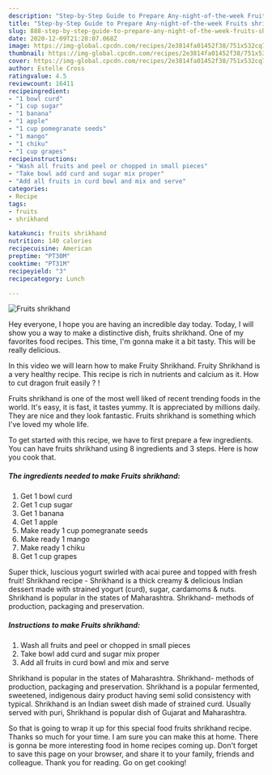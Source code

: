 ```yaml
---
description: "Step-by-Step Guide to Prepare Any-night-of-the-week Fruits shrikhand"
title: "Step-by-Step Guide to Prepare Any-night-of-the-week Fruits shrikhand"
slug: 888-step-by-step-guide-to-prepare-any-night-of-the-week-fruits-shrikhand
date: 2020-12-09T21:28:07.068Z
image: https://img-global.cpcdn.com/recipes/2e3814fa01452f38/751x532cq70/fruits-shrikhand-recipe-main-photo.jpg
thumbnail: https://img-global.cpcdn.com/recipes/2e3814fa01452f38/751x532cq70/fruits-shrikhand-recipe-main-photo.jpg
cover: https://img-global.cpcdn.com/recipes/2e3814fa01452f38/751x532cq70/fruits-shrikhand-recipe-main-photo.jpg
author: Estelle Cross
ratingvalue: 4.5
reviewcount: 16411
recipeingredient:
- "1 bowl curd"
- "1 cup sugar"
- "1 banana"
- "1 apple"
- "1 cup pomegranate seeds"
- "1 mango"
- "1 chiku"
- "1 cup grapes"
recipeinstructions:
- "Wash all fruits and peel or chopped in small pieces"
- "Take bowl add curd and sugar mix proper"
- "Add all fruits in curd bowl and mix and serve"
categories:
- Recipe
tags:
- fruits
- shrikhand

katakunci: fruits shrikhand 
nutrition: 140 calories
recipecuisine: American
preptime: "PT30M"
cooktime: "PT31M"
recipeyield: "3"
recipecategory: Lunch

---
```



![Fruits shrikhand](https://img-global.cpcdn.com/recipes/2e3814fa01452f38/751x532cq70/fruits-shrikhand-recipe-main-photo.jpg)

Hey everyone, I hope you are having an incredible day today. Today, I will show you a way to make a distinctive dish, fruits shrikhand. One of my favorites food recipes. This time, I'm gonna make it a bit tasty. This will be really delicious.

In this video we will learn how to make Fruity Shrikhand. Fruity Shrikhand is a very healthy recipe. This recipe is rich in nutrients and calcium as it. How to cut dragon fruit easily ? !

Fruits shrikhand is one of the most well liked of recent trending foods in the world. It's easy, it is fast, it tastes yummy. It is appreciated by millions daily. They are nice and they look fantastic. Fruits shrikhand is something which I've loved my whole life.


To get started with this recipe, we have to first prepare a few ingredients. You can have fruits shrikhand using 8 ingredients and 3 steps. Here is how you cook that.

<!--inarticleads1-->

##### The ingredients needed to make Fruits shrikhand:

1. Get 1 bowl curd
1. Get 1 cup sugar
1. Get 1 banana
1. Get 1 apple
1. Make ready 1 cup pomegranate seeds
1. Make ready 1 mango
1. Make ready 1 chiku
1. Get 1 cup grapes


Super thick, luscious yogurt swirled with acai puree and topped with fresh fruit! Shrikhand recipe - Shrikhand is a thick creamy &amp; delicious Indian dessert made with strained yogurt (curd), sugar, cardamoms &amp; nuts. Shrikhand is popular in the states of Maharashtra. Shrikhand- methods of production, packaging and preservation. 

<!--inarticleads2-->

##### Instructions to make Fruits shrikhand:

1. Wash all fruits and peel or chopped in small pieces
1. Take bowl add curd and sugar mix proper
1. Add all fruits in curd bowl and mix and serve


Shrikhand is popular in the states of Maharashtra. Shrikhand- methods of production, packaging and preservation. Shrikhand is a popular fermented, sweetened, indigenous dairy product having semi solid consistency with typical. Shrikhand is an Indian sweet dish made of strained curd. Usually served with puri, Shrikhand is popular dish of Gujarat and Maharashtra. 

So that is going to wrap it up for this special food fruits shrikhand recipe. Thanks so much for your time. I am sure you can make this at home. There is gonna be more interesting food in home recipes coming up. Don't forget to save this page on your browser, and share it to your family, friends and colleague. Thank you for reading. Go on get cooking!
